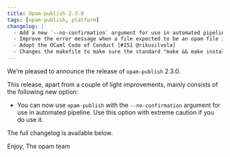 ```yaml
---
title: Opam-publish 2.3.0
tags: [opam-publish, platform]
changelog: |
  - Add a new `--no-confirmation` argument for use in automated pipeline [#158 @AltGr - fix #132]
  - Improve the error message when a file expected to be an opam file is given as argument [#150 @kit-ty-kate - partially fix #149]
  - Adopt the OCaml Code of Conduct [#151 @rikusilvola]
  - Changes the makefile to make sure the standard "make && make install" works [#157 @kit-ty-kate]
---
```


We’re pleased to announce the release of `opam-publish` 2.3.0.

This release, apart from a couple of light improvements, mainly consists of the following new option:
- You can now use `opam-publish` with the `--no-confirmation` argument for use in automated pipeline. Use this option with extreme caution if you do use it.

The full changelog is available below.

Enjoy,
The opam team
